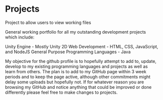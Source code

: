 # Projects
Project to allow users to view working files

 General working portfolio for all my outstanding development projects which include:
 
 Unity Engine - Mostly Unity 2D
 Web Development - HTML, CSS, JavaScript, and NodeJS
 General Purpose Programming Languages - Java
 
 My objective for the github profile is to hopefully attempt to add to, update, develop to my existing programming languages and projects as well as learn from others. The plan is to add to my GitHub page within 3 week periods and to keep the page active, although other commitments might delay some uploads but hopefully not. If for whatever reason you are browsing my GitHub and notice anything that could be improved or done differently please feel free to make changes to projects.
 
 
